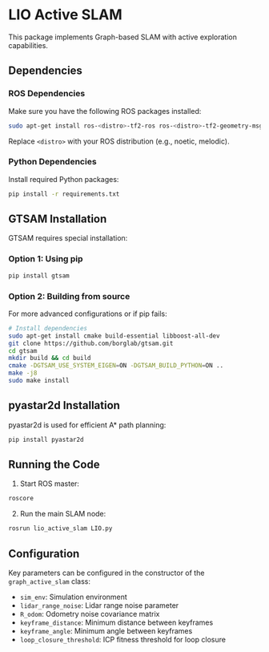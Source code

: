 # LIO Active SLAM

This package implements Graph-based SLAM with active exploration capabilities.

## Dependencies

### ROS Dependencies
Make sure you have the following ROS packages installed:
```bash
sudo apt-get install ros-<distro>-tf2-ros ros-<distro>-tf2-geometry-msgs ros-<distro>-tf2-sensor-msgs
```

Replace `<distro>` with your ROS distribution (e.g., noetic, melodic).


### Python Dependencies
Install required Python packages:
```bash
pip install -r requirements.txt
```

## GTSAM Installation

GTSAM requires special installation:

### Option 1: Using pip
```bash
pip install gtsam
```

### Option 2: Building from source
For more advanced configurations or if pip fails:
```bash
# Install dependencies
sudo apt-get install cmake build-essential libboost-all-dev
git clone https://github.com/borglab/gtsam.git
cd gtsam
mkdir build && cd build
cmake -DGTSAM_USE_SYSTEM_EIGEN=ON -DGTSAM_BUILD_PYTHON=ON ..
make -j8
sudo make install
```

## pyastar2d Installation

pyastar2d is used for efficient A* path planning:
```bash
pip install pyastar2d
```

## Running the Code

1. Start ROS master:
```bash
roscore
```

2. Run the main SLAM node:
```bash
rosrun lio_active_slam LIO.py
```

## Configuration

Key parameters can be configured in the constructor of the `graph_active_slam` class:
- `sim_env`: Simulation environment
- `lidar_range_noise`: Lidar range noise parameter
- `R_odom`: Odometry noise covariance matrix
- `keyframe_distance`: Minimum distance between keyframes
- `keyframe_angle`: Minimum angle between keyframes
- `loop_closure_threshold`: ICP fitness threshold for loop closure